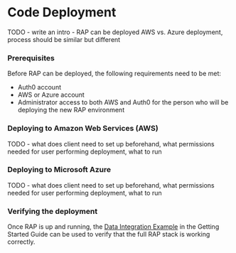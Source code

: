 # Code Deployment

TODO - write an intro - RAP can be deployed AWS vs. Azure deployment, process should be similar but different

### Prerequisites

Before RAP can be deployed, the following requirements need to be met:

* Auth0 account
* AWS or Azure account
* Administrator access to both AWS and Auth0 for the person who will be deploying the new RAP environment

### Deploying to Amazon Web Services \(AWS\)

TODO - what does client need to set up beforehand, what permissions needed for user performing deployment, what to run

### Deploying to Microsoft Azure

TODO - what does client need to set up beforehand, what permissions needed for user performing deployment, what to run

### Verifying the deployment

Once RAP is up and running, the [Data Integration Example](../getting-started-guide/data-integration-example/) in the Getting Started Guide can be used to verify that the full RAP stack is working correctly.

